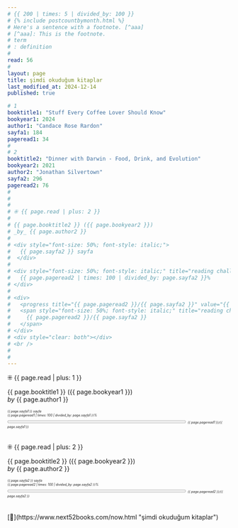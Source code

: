 ```yaml
---
# {{ 200 | times: 5 | divided_by: 100 }}
# {% include postcountbymonth.html %}
# Here's a sentence with a footnote. [^aaa]
# [^aaa]: This is the footnote.
# term
# : definition
#
read: 56
#
layout: page
title: şimdi okuduğum kitaplar
last_modified_at: 2024-12-14
published: true

# 1
booktitle1: "Stuff Every Coffee Lover Should Know"
bookyear1: 2024
author1: "Candace Rose Rardon"
sayfa1: 184
pageread1: 34
#
# 2
booktitle2: "Dinner with Darwin - Food, Drink, and Evolution"
bookyear2: 2021
author2: "Jonathan Silvertown"
sayfa2: 296
pageread2: 76
#
#
#
# ⁜ {{ page.read | plus: 2 }}
#
# {{ page.booktitle2 }} ({{ page.bookyear2 }})
# _by_ {{ page.author2 }}
#
# <div style="font-size: 50%; font-style: italic;">
#   {{ page.sayfa2 }} sayfa
#  </div>
#
# <div style="font-size: 50%; font-style: italic;" title="reading challenge 2024">
#   {{ page.pageread2 | times: 100 | divided_by: page.sayfa2 }}%
# </div>
#
# <div>
#   <progress title="{{ page.pageread2 }}/{{ page.sayfa2 }}" value="{{ page.pageread2 }}" max="{{ page.sayfa2 }}" style="width: 80%;"></progress>
#   <span style="font-size: 50%; font-style: italic;" title="reading challenge 2024">
#     {{ page.pageread2 }}/{{ page.sayfa2 }}
#   </span>
# </div>
# <div style="clear: both"></div>
# <br />
#
#
---
```


⁜ {{ page.read | plus: 1 }}

{{ page.booktitle1 }} ({{ page.bookyear1 }})  
_by_ {{ page.author1 }}

  <div style="font-size: 50%; font-style: italic;">
   {{ page.sayfa1 }} sayfa
 </div>

 <div style="font-size: 50%; font-style: italic;" title="reading challenge 2024"> 
   {{ page.pageread1 | times: 100 | divided_by: page.sayfa1 }}%
 </div>

 <div>
   <progress title="{{ page.pageread1 }}/{{ page.sayfa1 }}" value="{{ page.pageread1 }}" max="{{ page.sayfa1 }}" style="width: 80%;"></progress>
   <span style="font-size: 50%; font-style: italic;" title="reading challenge 2024"> 
     {{ page.pageread1 }}/{{ page.sayfa1 }}
   </span>
 </div>

<br />
<div style="clear: both"></div>

⁜ {{ page.read | plus: 2 }}

{{ page.booktitle2 }} ({{ page.bookyear2 }})  
_by_ {{ page.author2 }}

  <div style="font-size: 50%; font-style: italic;">
  {{ page.sayfa2 }} sayfa
  </div>

  <div style="font-size: 50%; font-style: italic;" title="reading challenge 2024">
  {{ page.pageread2 | times: 100 | divided_by: page.sayfa2 }}%
  </div>

  <div>
    <progress title="{{ page.pageread2 }}/{{ page.sayfa2 }}" value="{{ page.pageread2 }}" max="{{ page.sayfa2 }}" style="width: 80%;"></progress>
      <span style="font-size: 50%; font-style: italic;" title="reading challenge 2024">
      {{ page.pageread2 }}/{{ page.sayfa2 }}
      </span>
  </div>

  <br />
  <div style="clear: both"></div>

  <br />
[🍃](https://www.next52books.com/now.html "şimdi okuduğum kitaplar")
